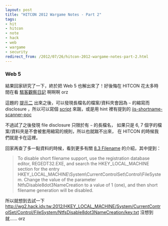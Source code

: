 ```yaml
---
layout: post
title: "HITCON 2012 Wargame Notes - Part 2"
tags: 
- hit
- hitcon
- note
- hack
- web
- wargame
- security
redirect_from: /2012/07/26/hitcon-2012-wargame-notes-part-2.html
---
```


### Web 5

結果回家研究了一下，終於把 Web 5 也解出來了！好後悔在 HITCON 花太多時間在看
[駭客觀察日記](http://www.youtube.com/watch?v=l2dvg3KJoPo) 啊啊啊 orz

這題的 [提示二](http://www.exploit-db.com/wp-content/themes/exploit/docs/19527.pdf)
出來之後，可以發現長檔名的檔案/資料夾會因為 `~` 的縮寫而 disclosure ，所以可以寫個
[script](https://gist.github.com/3180618) 來踹，或是用 hint 裡有提到的 [iis-shortname-scanner-poc](http://code.google.com/p/iis-shortname-scanner-poc/)

不過試了之後發現 file disclosure 只限於有 `~` 的長檔名，
如果只是 6, 7 個字的檔案/資料夾是不會被套用縮寫的規則，所以也就踹不出來，
在 HITCON 的時候我們就是卡在這裡。

回家再查了多一點資料的時候，看到更多有關 [8.3 Filename](http://scilnet.fortlewis.edu/tech/NT-Server/File_Names.htm)
的介紹，其中提到：

> To disable short filename support, use the registration database editor, REGEDT32.EXE,
> and search the HKEY_LOCAL_MACHINE section for the entry HKEY_LOCAL_MACHINE\System\CurrentControlSet\Control\FileSystem.
> Change the value of the parameter NtfsDisable8dot3NameCreation to a value of 1 (one),
> and then short filename generation will be disabled.

所以就想到去試一下 <http://wg2.hack.idv.tw:2012/HKEY_LOCAL_MACHINE/System/CurrentControlSet/Control/FileSystem/NtfsDisable8dot3NameCreation/key.txt>
沒想到就...... orz
